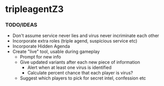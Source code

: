 # tripleagentZ3

### TODO/IDEAS
* Don't assume service never lies and virus never incriminate each other
* Incorporate extra roles (triple agend, suspicious service etc)
* Incorporate Hidden Agenda
* Create "live" tool, usable during gameplay
    * Prompt for new info
    * Give updated variants after each new piece of information
         * Alert when at least one virus is identified
         * Calculate percent chance that each player is virus?
    * Suggest which players to pick for secret intel, confession etc
